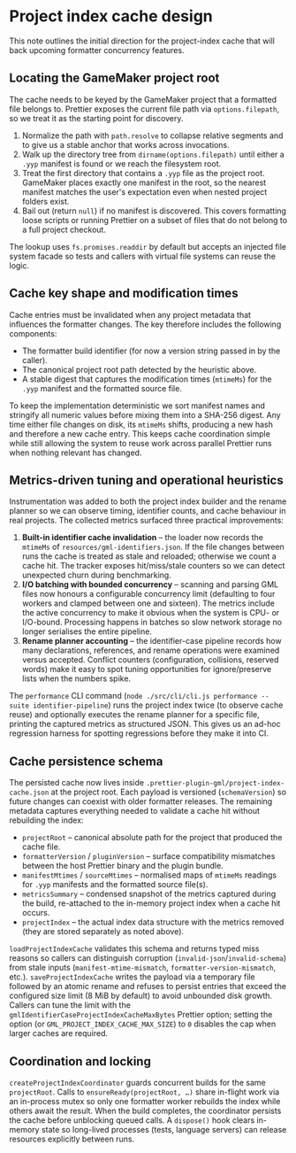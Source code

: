 # Project index cache design

This note outlines the initial direction for the project-index cache that will
back upcoming formatter concurrency features.

## Locating the GameMaker project root

The cache needs to be keyed by the GameMaker project that a formatted file
belongs to. Prettier exposes the current file path via `options.filepath`, so
we treat it as the starting point for discovery.

1. Normalize the path with `path.resolve` to collapse relative segments and to
   give us a stable anchor that works across invocations.
2. Walk up the directory tree from `dirname(options.filepath)` until either a
   `.yyp` manifest is found or we reach the filesystem root.
3. Treat the first directory that contains a `.yyp` file as the project root.
   GameMaker places exactly one manifest in the root, so the nearest manifest
   matches the user's expectation even when nested project folders exist.
4. Bail out (return `null`) if no manifest is discovered. This covers
   formatting loose scripts or running Prettier on a subset of files that do not
   belong to a full project checkout.

The lookup uses `fs.promises.readdir` by default but accepts an injected file
system facade so tests and callers with virtual file systems can reuse the
logic.

## Cache key shape and modification times

Cache entries must be invalidated when any project metadata that influences the
formatter changes. The key therefore includes the following components:

- The formatter build identifier (for now a version string passed in by the
  caller).
- The canonical project root path detected by the heuristic above.
- A stable digest that captures the modification times (`mtimeMs`) for the
  `.yyp` manifest and the formatted source file.

To keep the implementation deterministic we sort manifest names and stringify
all numeric values before mixing them into a SHA-256 digest. Any time either
file changes on disk, its `mtimeMs` shifts, producing a new hash and therefore a
new cache entry. This keeps cache coordination simple while still allowing the
system to reuse work across parallel Prettier runs when nothing relevant has
changed.

## Metrics-driven tuning and operational heuristics

Instrumentation was added to both the project index builder and the rename
planner so we can observe timing, identifier counts, and cache behaviour in
real projects. The collected metrics surfaced three practical improvements:

1. **Built-in identifier cache invalidation** – the loader now records the
   `mtimeMs` of `resources/gml-identifiers.json`. If the file changes between
   runs the cache is treated as stale and reloaded; otherwise we count a cache
   hit. The tracker exposes hit/miss/stale counters so we can detect unexpected
   churn during benchmarking.
2. **I/O batching with bounded concurrency** – scanning and parsing GML files
   now honours a configurable concurrency limit (defaulting to four workers and
   clamped between one and sixteen).
   The metrics include the active concurrency to make it obvious when the
   system is CPU- or I/O-bound. Processing happens in batches so slow network
   storage no longer serialises the entire pipeline.
3. **Rename planner accounting** – the identifier-case pipeline records how
   many declarations, references, and rename operations were examined versus
   accepted. Conflict counters (configuration, collisions, reserved words) make
   it easy to spot tuning opportunities for ignore/preserve lists when the
   numbers spike.

The `performance` CLI command (`node ./src/cli/cli.js performance --suite
identifier-pipeline`) runs the project index twice (to observe cache reuse) and
optionally executes the rename planner for a specific file, printing the
captured metrics as structured JSON. This gives us an ad-hoc regression harness
for spotting regressions before they make it into CI.

## Cache persistence schema

The persisted cache now lives inside `.prettier-plugin-gml/project-index-cache.json`
at the project root. Each payload is versioned (`schemaVersion`) so future
changes can coexist with older formatter releases. The remaining metadata
captures everything needed to validate a cache hit without rebuilding the index:

- `projectRoot` – canonical absolute path for the project that produced the
  cache file.
- `formatterVersion` / `pluginVersion` – surface compatibility mismatches
  between the host Prettier binary and the plugin bundle.
- `manifestMtimes` / `sourceMtimes` – normalised maps of `mtimeMs` readings for
  `.yyp` manifests and the formatted source file(s).
- `metricsSummary` – condensed snapshot of the metrics captured during the
  build, re-attached to the in-memory project index when a cache hit occurs.
- `projectIndex` – the actual index data structure with the metrics removed
  (they are stored separately as noted above).

`loadProjectIndexCache` validates this schema and returns typed miss reasons so
callers can distinguish corruption (`invalid-json`/`invalid-schema`) from stale
inputs (`manifest-mtime-mismatch`, `formatter-version-mismatch`, etc.).
`saveProjectIndexCache` writes the payload via a temporary file followed by an
atomic rename and refuses to persist entries that exceed the configured size
limit (8 MiB by default) to avoid unbounded disk growth. Callers can tune the
limit with the `gmlIdentifierCaseProjectIndexCacheMaxBytes` Prettier option;
setting the option (or `GML_PROJECT_INDEX_CACHE_MAX_SIZE`) to `0` disables the
cap when larger caches are required.

## Coordination and locking

`createProjectIndexCoordinator` guards concurrent builds for the same
`projectRoot`. Calls to `ensureReady(projectRoot, …)` share in-flight work via an
in-process mutex so only one formatter worker rebuilds the index while others
await the result. When the build completes, the coordinator persists the cache
before unblocking queued calls. A `dispose()` hook clears in-memory state so
long-lived processes (tests, language servers) can release resources explicitly
between runs.

